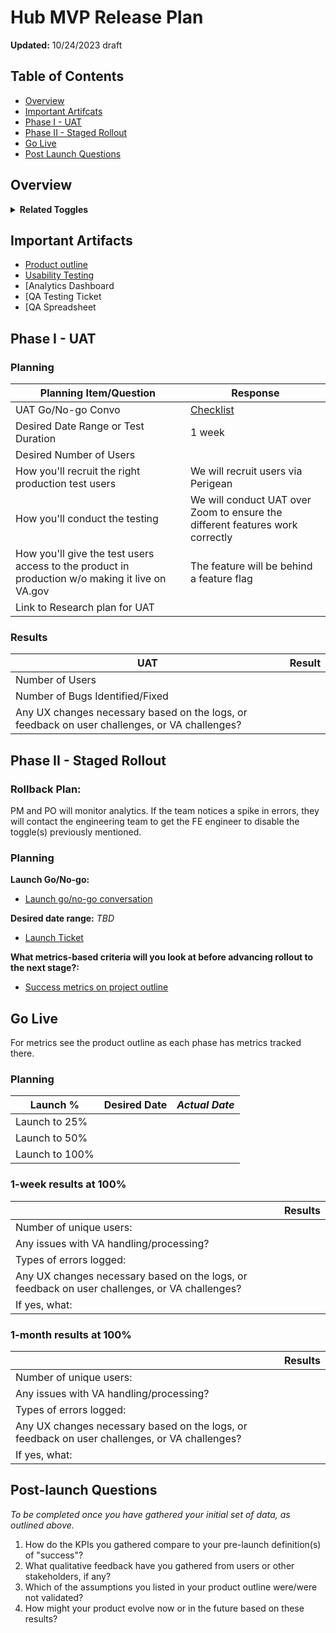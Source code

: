 # Hub MVP Release Plan

**Updated:** 10/24/2023 draft

## Table of Contents

- [Overview](#overview)
- [Important Artifcats](#important-artifacts)
- [Phase I - UAT](#phase-i---uat)
- [Phase II - Staged Rollout](#phase-ii---staged-rollout)
- [Go Live](#go-live)
- [Post Launch Questions](#post-launch-questions)


## Overview 


**<details><summary>Related Toggles</summary>**
<p>

- `add the toggle name`
  - addthe toggle description
  - 
</p>
</details> 

## Important Artifacts 

- [Product outline](https://github.com/department-of-veterans-affairs/va.gov-team/blob/master/products/identity-personalization/profile/hub/readme.md)
- [Usability Testing](https://github.com/department-of-veterans-affairs/va.gov-team/tree/master/products/identity-personalization/profile/Research/2023-09-profile-hub-usability) 
- [Analytics Dashboard
- [QA Testing Ticket
- [QA Spreadsheet



## Phase I - UAT 

### Planning

|Planning Item/Question|Response|
|---|---|
|UAT Go/No-go Convo|[Checklist](https://github.com/department-of-veterans-affairs/va.gov-team/issues/68248)|
|Desired Date Range or Test Duration|1 week|
|Desired Number of Users| |
|How you'll recruit the right production test users|We will recruit users via Perigean|
|How you'll conduct the testing|We will conduct UAT over Zoom to ensure the different features work correctly|
|How you'll give the test users access to the product in production w/o making it live on VA.gov|The feature will be behind a feature flag|
|Link to Research plan for UAT||


### Results 
|UAT|Result|
|---|---|
|Number of Users|  |
|Number of Bugs Identified/Fixed| |
|Any UX changes necessary based on the logs, or feedback on user challenges, or VA challenges?| |


## Phase II - Staged Rollout 

### Rollback Plan:
PM and PO will monitor analytics. If the team notices a spike in errors, they will contact the engineering team to get the FE engineer to disable the toggle(s) previously mentioned. 

### Planning
**Launch Go/No-go:** 
- [Launch go/no-go conversation](https://github.com/department-of-veterans-affairs/va.gov-team/issues/68249)

**Desired date range:** _TBD_
- [Launch Ticket](https://github.com/department-of-veterans-affairs/va.gov-team/issues/68251) 

**What metrics-based criteria will you look at before advancing rollout to the next stage?:**
- [Success metrics on project outline](https://github.com/department-of-veterans-affairs/va.gov-team/tree/master/products/identity-personalization/profile/hub/mvp#measuring-success)


## Go Live

For metrics see the product outline as each phase has metrics tracked there. 

### Planning 
|Launch % |Desired Date | _Actual Date_ | 
|-------|-----------|-----------|
| Launch to 25% |  |  |
| Launch to 50% |  |  |
| Launch to 100% |  |  |

### 1-week results at 100%
||Results|
|---|---|
|Number of unique users:||
|Any issues with VA handling/processing?||
|Types of errors logged:||
|Any UX changes necessary based on the logs, or feedback on user challenges, or VA challenges?||
|If yes, what:||


### 1-month results at 100%
||Results|
|---|---|
|Number of unique users:||
|Any issues with VA handling/processing?||
|Types of errors logged:||
|Any UX changes necessary based on the logs, or feedback on user challenges, or VA challenges?||
|If yes, what:||

## Post-launch Questions 

_To be completed once you have gathered your initial set of data, as outlined above._ 

1. How do the KPIs you gathered compare to your pre-launch definition(s) of "success"?
2. What qualitative feedback have you gathered from users or other stakeholders, if any?
3. Which of the assumptions you listed in your product outline were/were not validated? 
4. How might your product evolve now or in the future based on these results?


